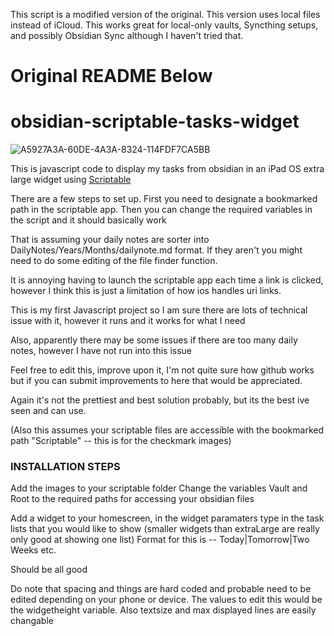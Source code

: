 This script is a modified version of the original. This version uses local files instead of iCloud. This works great for local-only vaults, Syncthing setups, and possibly Obsidian Sync although I haven't tried that.


# Original README Below
# obsidian-scriptable-tasks-widget
![A5927A3A-60DE-4A3A-8324-114FDF7CA5BB](https://user-images.githubusercontent.com/98095245/225629458-ec7bdbeb-2734-460a-ba18-7e3316a5894f.jpeg)

This is javascript code to display my tasks from obsidian in an iPad OS extra large widget using [Scriptable](https://scriptable.app)

There are a few steps to set up. First you need to designate a bookmarked path in the scriptable app. Then you can change the required variables in the script and it should basically work

That is assuming your daily notes are sorter into DailyNotes/Years/Months/dailynote.md format. If they aren't you might need to do some editing of the file finder function.

It is annoying having to launch the scriptable app each time a link is clicked, however I think this is just a limitation of how ios handles uri links.

This is my first Javascript project so I am sure there are lots of technical issue with it, however it runs and it works for what I need

Also, apparently there may be some issues if there are too many daily notes, however I have not run into this issue

Feel free to edit this, improve upon it, I'm not quite sure how github works but if you can submit improvements to here that would be appreciated.

Again it's not the prettiest and best solution probably, but its the best ive seen and can use.

(Also this assumes your scriptable files are accessible with the bookmarked path "Scriptable" -- this is for the checkmark images)

### **INSTALLATION STEPS**

Add the images to your scriptable folder
Change the variables Vault and Root to the required paths for accessing your obsidian files

Add a widget to your homescreen, in the widget paramaters type in the task lists that you would like to show (smaller widgets than extraLarge are really only good at showing one list) Format for this is -- Today|Tomorrow|Two Weeks etc.

Should be all good

Do note that spacing and things are hard coded and probable need to be edited depending on your phone or device. The values to edit this would be the widgetheight variable. Also textsize and max displayed lines are easily changable



